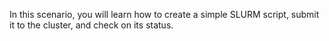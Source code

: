 In this scenario, you will learn how to create a simple SLURM script, submit it to the cluster, and check on its status.
